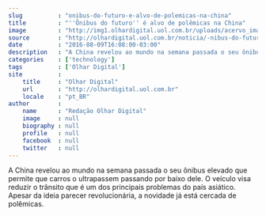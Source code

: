 ```yaml
---
slug          : "onibus-do-futuro-e-alvo-de-polemicas-na-china"
title         : "''Ônibus do futuro'' é alvo de polêmicas na China"
image         : "http://img1.olhardigital.uol.com.br/uploads/acervo_imagens/2016/08/20160809160344_660_420.jpg"
source        : "http://olhardigital.uol.com.br/noticia/-nibus-do-futuro-da-china-e-alvo-de-polemicas/61060"
date          : "2016-08-09T16:08:00-03:00"
description   : "A China revelou ao mundo na semana passada o seu ônibus elevado que permite que carros o ultrapassem passando por baixo dele. O veículo visa reduzir o trânsito que é um dos principais problemas do país asiático. Apesar da ideia parecer revolucionária, a novidade já está cercada de polêmicas."
categories    : ['technology']
tags          : ['Olhar Digital']
site          :
    title     : "Olhar Digital"
    url       : "http://olhardigital.uol.com.br"
    locale    : "pt_BR"
author        :
    name      : "Redação Olhar Digital"
    image     : null
    biography : null
    profile   : null
    facebook  : null
    twitter   : null
---
```


A China revelou ao mundo na semana passada o seu ônibus elevado que permite que carros o ultrapassem passando por baixo dele. O veículo visa reduzir o trânsito que é um dos principais problemas do país asiático. Apesar da ideia parecer revolucionária, a novidade já está cercada de polêmicas.
